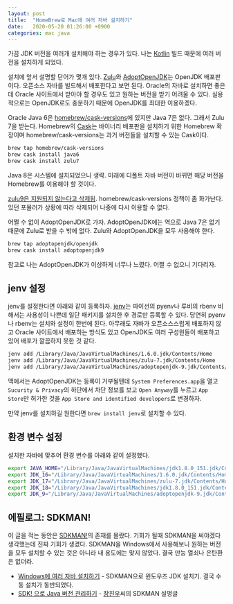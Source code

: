 ```yaml
---
layout: post
title:  "HomeBrew로 Mac에 여러 자바 설치하기"
date:   2020-05-20 01:26:00 +0900
categories: mac java
---
```


가끔 JDK 버전을 여러개 설치해야 하는 경우가 있다. 나는 [Kotlin](https://github.com/JetBrains/kotlin) 빌드 때문에 여러 버전을 설치하게 되었다.

설치에 앞서 설명할 단어가 몇개 있다. [Zulu](https://www.azul.com/downloads/zulu-community/?architecture=x86-64-bit&package=jdk)와 [AdoptOpenJDK](https://adoptopenjdk.net/)는 OpenJDK 배포판이다. 오픈소스 자바를 빌드해서 배포한다고 보면 된다. Oracle의 자바로 설치하면 좋은데 Oracle 사이트에서 받아야 할 경우도 있고 원하는 버전을 받기 어려울 수 있다. 실용적으로는 OpenJDK로도 충분하기 때문에 OpenJDK를 최대한 이용하겠다.

Oracle Java 6은 [homebrew/cask-versions](https://github.com/Homebrew/homebrew-cask-versions)에 있지만 Java 7은 없다. 그래서 Zulu 7을 받는다. Homebrew의 [Cask](https://github.com/Homebrew/homebrew-cask)는 바이너리 배포판을 설치하기 위한 Homebrew 확장이며 homebrew/cask-versions는 과거 버전들을 설치할 수 있는 Cask이다.

```sh
brew tap homebrew/cask-versions
brew cask install java6
brew cask install zulu7
```

Java 8은 시스템에 설치되었으니 생략. 미래에 디폴트 자바 버전이 바뀌면 해당 버전을 Homebrew를 이용해야 할 것이다.

[zulu9은 지원되지 않는다고 삭제됨](https://github.com/Homebrew/homebrew-cask-versions/pull/7268). homebrew/cask-versions 정책이 좀 화가난다. 있던 포뮬러가 상황에 따라 삭제되어 나중에 다시 이용할 수 없다.

어쩔 수 없이 AdoptOpenJDK로 가자. AdoptOpenJDK에는 역으로 Java 7은 없기 때문에 Zulu로 받을 수 밖에 없다. Zulu와 AdoptOpenJDK을 모두 사용해야 한다.

```sh
brew tap adoptopenjdk/openjdk
brew cask install adoptopenjdk9
```

참고로 나는 AdoptOpenJDK가 이상하게 너무나 느렸다. 어쩔 수 없으니 기다리자.

## jenv 설정

jenv를 설정한다면 아래와 같이 등록하자. [jenv](https://www.jenv.be/)는 파이선의 pyenv나 루비의 rbenv 비해서는 사용성이 나쁜데 일단 패키지를 설치한 후 경로만 등록할 수 있다. 당연히 pyenv나 rbenv는 설치와 설정이 한번에 된다. 아무래도 자바가 오픈소스스럽게 배포하지 않고 Oracle 사이트에서 배포하는 방식도 있고 OpenJDK도 여러 구성원들이 배포하고 있어 배포가 깔끔하지 못한 것 같다.

```sh
jenv add /Library/Java/JavaVirtualMachines/1.6.0.jdk/Contents/Home
jenv add /Library/Java/JavaVirtualMachines/zulu-7.jdk/Contents/Home
jenv add /Library/Java/JavaVirtualMachines/adoptopenjdk-9.jdk/Contents/Home
```

맥에서는 AdoptOpenJDK는 등록이 거부될텐데 `System Preferences.app`을 열고 `Sucurity & Privacy`의 하단에서 차단 정보를 보고 `Open Anyway`를 누르고 `App Store`만 허가한 것을 `App Store and identified developers`로 변경하자.

만약 jenv를 설치하길 원한다면 `brew install jenv`로 설치할 수 있다.

## 환경 변수 설정

설치한 자바에 맞추어 환경 변수를 아래와 같이 설정했다.

```sh
export JAVA_HOME="/Library/Java/JavaVirtualMachines/jdk1.8.0_151.jdk/Contents/Home"
export JDK_16="/Library/Java/JavaVirtualMachines/1.6.0.jdk/Contents/Home"
export JDK_17="/Library/Java/JavaVirtualMachines/zulu-7.jdk/Contents/Home"
export JDK_18="/Library/Java/JavaVirtualMachines/jdk1.8.0_151.jdk/Contents/Home"
export JDK_9="/Library/Java/JavaVirtualMachines/adoptopenjdk-9.jdk/Contents/Home"
```

## 에필로그: SDKMAN!

이 글을 적는 동안은 [SDKMAN!](https://sdkman.io/)의 존재를 몰랐다. 기회가 될때 SDKMAN을 써야겠다 생각했는데 진짜 기회가 생겼다. SDKMAN을 Windows에서 사용해보니 원하는 버전을 모두 설치할 수 있는 것은 아니라 내 용도에는 맞지 않았다. 결국 만능 열쇠나 은탄환은 없더라.

 * [Windows에 여러 자바 설치하기](http://dalinaum.github.io/java/2021/03/07/multiple-jdks-2.html) - SDKMAN으로 윈도우즈 JDK 설치기. 결국 수동 설치가 동반되었다.
 * [SDK! 으로 Java 버전 관리하기](https://phoby.github.io/sdkman/) - [장진우](https://phoby.github.io/)씨의 SDKMAN 설명글
